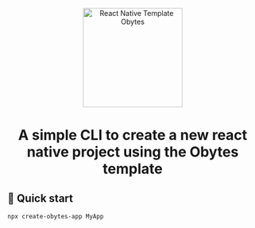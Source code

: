 <p align="center">
    <img alt="React Native Template Obytes" src="https://user-images.githubusercontent.com/11137944/93101697-808bc580-f6a2-11ea-8ce3-482be6ca456a.png" width="200" />

</p>
<h1 align="center">
  A simple CLI to create a new react native project using the Obytes template
</h1>

## 🚀 Quick start

```sh
npx create-obytes-app MyApp

```
